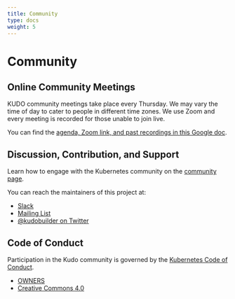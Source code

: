 ```yaml
---
title: Community
type: docs
weight: 5
---
```


# Community

## Online Community Meetings

KUDO community meetings take place every Thursday. We may vary the time of day to cater to people in different time zones.
We use Zoom and every meeting is recorded for those unable to join live.

You can find the [agenda, Zoom link, and past recordings in this Google doc](https://docs.google.com/document/d/1UqgtCMUHSsOohZYF8K7zX8WcErttuMSx7NbvksIbZgg/edit).

## Discussion, Contribution, and Support

Learn how to engage with the Kubernetes community on the [community page](http://kubernetes.io/community/).

You can reach the maintainers of this project at:

- [Slack](https://kubernetes.slack.com/messages/kudo/)
- [Mailing List](https://groups.google.com/d/forum/kudobuilder)
- [@kudobuilder on Twitter](https://twitter.com/kudobuilder)

## Code of Conduct

Participation in the Kudo community is governed by the [Kubernetes Code of Conduct](code-of-conduct.md).

- [OWNERS](https://github.com/kudobuilder/kudo/blob/master/OWNERS)
- [Creative Commons 4.0](https://git.k8s.io/website/LICENSE)
